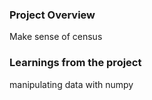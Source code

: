 ### Project Overview

 Make sense of census


### Learnings from the project

 manipulating data with numpy


